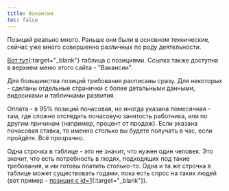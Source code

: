 ```yaml
---
title: Вакансии
toc: false
---
```


Позиций реально много. 
Раньше они были в основном технические, сейчас уже много совершенно различных по роду деятельности.

[Вот тут](https://app.crossover.com/x/marketplace/available-jobs){:target="_blank"} таблица c позициями.
Ссылка также доступна в верхнем меню этого сайта - "Вакансии".

Для большинства позиций требования расписаны сразу. 
Для некоторых - сделаны отдельные странички с более детальными данными, видосиками и табличками развития.

Оплата - в 95% позиций почасовая, но иногда указана помесячная - там, где сложно отследить почасовую занятость работника, или по другим причинам (например, процент от продаж).
Если указана почасовая ставка, то именно столько вы будете получать в час, если пройдёте.
Всё прозрачно.

Одна строчка в таблице - это не значит, что нужен один человек. 
Это значит, что есть потребность в людях, подходящих под такие требования, и им готовы платить столько-то.
Одна и та же строчка в таблице может существовать годами, пока есть спрос на таких людей (вот пример - [позиция с id=1](https://app.crossover.com/x/redirect/pipeline/1){:target="_blank"}).

